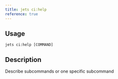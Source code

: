 ```yaml
---
title: jets ci:help
reference: true
---
```


## Usage

    jets ci:help [COMMAND]

## Description

Describe subcommands or one specific subcommand



